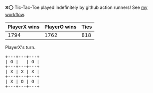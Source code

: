 :x::o: Tic-Tac-Toe played indefinitely by github action runners! See [my workflow](.github/workflows/play.yaml).

|PlayerX wins|PlayerO wins|Ties|
|-|-|-|
|1794|1762|818|

PlayerX's turn.

<pre>
+---+---+---+
| O |   | O |
+---+---+---+
| X | X | X |
+---+---+---+
| X | O | O |
+---+---+---+
</pre>